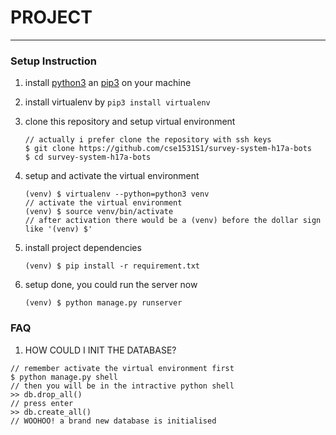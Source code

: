 # PROJECT



---



### Setup Instruction

1. install [python3](https://www.python.org/downloads/) an [pip3](https://pip.pypa.io/en/stable/installing/) on your machine

2. install virtualenv by `pip3 install virtualenv`

3. clone this repository and setup virtual environment

   ```shell
   // actually i prefer clone the repository with ssh keys
   $ git clone https://github.com/cse1531S1/survey-system-h17a-bots
   $ cd survey-system-h17a-bots
   ```

4. setup and activate the virtual environment

   ```shell
   (venv) $ virtualenv --python=python3 venv
   // activate the virtual environment
   (venv) $ source venv/bin/activate
   // after activation there would be a (venv) before the dollar sign like '(venv) $'
   ```

5. install project dependencies

   ```shell
   (venv) $ pip install -r requirement.txt
   ```

6. setup done, you could run the server now

   ```shell
   (venv) $ python manage.py runserver
   ```


### FAQ

1. HOW COULD I INIT THE DATABASE?

```shell
// remember activate the virtual environment first
$ python manage.py shell
// then you will be in the intractive python shell
>> db.drop_all()
// press enter
>> db.create_all()
// WOOHOO! a brand new database is initialised
```

